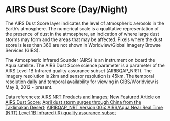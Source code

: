 # AIRS Dust Score (Day/Night)

The AIRS Dust Score layer indicates the level of atmospheric aerosols in the Earth’s atmosphere. The numerical scale is a qualitative representation of the presence of dust in the atmosphere, an indication of where large dust storms may form and the areas that may be affected. Pixels where the dust score is less than 360 are not shown in Worldview/Global Imagery Browse Services (GIBS).

The Atmospheric Infrared Sounder (AIRS) is an instrument on board the Aqua satellite. The AIRS Dust Score science parameter is a parameter of the AIRS Level 1B Infrared quality assurance subset (AIRIBQAP_NRT). The imagery resolution is 2km and sensor resolution is 45km. The temporal resolution daily and temporal availability for viewing in GIBS/Worldview is May 8, 2012 - present.

Data references: [AIRS NRT Products and Images](http://disc.sci.gsfc.nasa.gov/nrt/data-holdings/airs-nrt-products); [New Featured Article on AIRS Dust Score](http://disc.sci.gsfc.nasa.gov/nrt/gesNews/new_featured_article_dust_score); [April dust storm surges through China from the Taklimakan Desert](http://disc.sci.gsfc.nasa.gov/featured-items/april_2014_dust_storm_in_China); [AIRIBQAP_NRT Version 005: AIRS/Aqua Near Real Time (NRT) Level 1B Infrared (IR) quality assurance subset](http://disc.sci.gsfc.nasa.gov/datacollection/AIRIBQAP_NRT_V005.html?AIRIBQAP_NRT)
